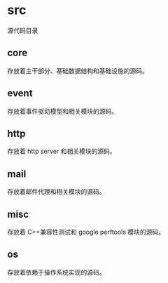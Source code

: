 # src
源代码目录
## core
存放着主干部分、基础数据结构和基础设施的源码。
## event
存放着事件驱动模型和相关模块的源码。
## http
存放着 http server 和相关模块的源码。
## mail
存放着邮件代理和相关模块的源码。
## misc
存放着 C++兼容性测试和 google perftools 模块的源码。
## os
存放着依赖于操作系统实现的源码。
